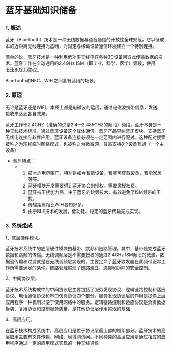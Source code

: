 # 蓝牙基础知识储备

### 1. 概述

蓝牙（BlueTooth）技术是一种无线数据与语音通信的开放性全球规范，它以低成本的近距离无线连接为基础，为固定与移动设备通信环境建立一个特别连接。

简单的说，蓝牙技术是一种利用低功率无线电在各种3C设备间彼此传输数据的技术。蓝牙工作在全球通用的2.4GHz ISM（即工业、科学、医学）频段，使用IEEE802.15协议。

BlueTooth和NFC、WIFI之间各有适用的场景。

### 2. 原理

无论是蓝牙还是WIFI，本质上都是电磁波的运用，通过电磁波携带信息，发送、接收来达到各自效果。

蓝牙工作于2.4GHZ（准确的说是2.4—2.485GHZ的频段）频段。蓝牙本身是一种无线技术标准，通过蓝牙设备这个载体通信。蓝牙产品容纳蓝牙模块，支持蓝牙无线电连接与软件应用。蓝牙设备连接必须在一定范围内进行配对。这种配对搜索被称之为短程临时网络模式，也被称之为微微网，最高支持8个设备互通（一个主设备）

- 蓝牙特点：
  - 1. 技术适用范围广，特别是如今智能设备、智能可穿戴设备、智能家居等等。
    2. 蓝牙模块开发需要得到蓝牙协会的授权，需要缴授权费。
    3. 蓝牙抗干扰能力强，由于蓝牙的跳频技术，有效避免了ISM频带的干扰。
    4. 传输距离相比WIFI要短好多。
    5. 由于BLE技术的发展，低功耗、稳定的蓝牙传输完成实现。

### 3. 系统组成

1、底层硬件模块。

蓝牙技术系统中的底层硬件模块由基带、跳频和链路管理。其中，基带是完成蓝牙数据和跳频的传输。无线调频层是不需要授权的通过2.4GHz ISM频段的微波，数据流传输和过滤就是在无线调频层实现的，主要定义了蓝牙收发器在此频带正常工作所需要满足的条件。链路管理实现了链路建立、连接和拆除的安全控制。

2、中间协议层。

蓝牙技术系统构成中的中间协议层主要包括了服务发现协议、逻辑链路控制和适应协议、电话通信协议和串口仿真协议四个部分。服务发现协议层的作用是提供上层应用程序一种机制以便于使用网络中的服务。逻辑链路控制和适应协议是负责数据拆装、复用协议和控制服务质量，是其他协议层作用实现的基础

3、高层应用。

在蓝牙技术构成系统中，高层应用是位于协议层最上部的框架部分。蓝牙技术的高层应用主要有文件传输、网络、局域网访问。不同种类的高层应用是通过相应的应用程序通过一定的应用模式实现的一种无线通信